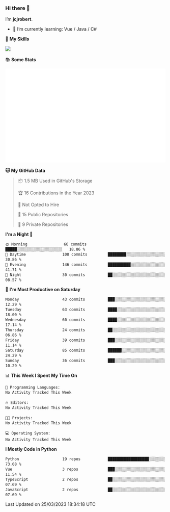 ### Hi there 👋

I’m **jcjrobert**.

- 🌱 I’m currently learning: Vue / Java / C#

🌟 **My Skills**

![](https://img.shields.io/badge/-Python-3e74a2?style=flat-square&logo=Python&logoColor=fff)

📚 **Some Stats**

![](https://github.com/jcjrobert/github-stats/blob/master/generated/overview.svg)

<!--START_SECTION:waka-->
**🐱 My GitHub Data** 

> 📦 1.5 MB Used in GitHub's Storage 
 > 
> 🏆 16 Contributions in the Year 2023
 > 
> 🚫 Not Opted to Hire
 > 
> 📜 15 Public Repositories 
 > 
> 🔑 9 Private Repositories 
 > 
**I'm a Night 🦉** 

```text
🌞 Morning                66 commits          █████░░░░░░░░░░░░░░░░░░░░   18.86 % 
🌆 Daytime                108 commits         ████████░░░░░░░░░░░░░░░░░   30.86 % 
🌃 Evening                146 commits         ██████████░░░░░░░░░░░░░░░   41.71 % 
🌙 Night                  30 commits          ██░░░░░░░░░░░░░░░░░░░░░░░   08.57 % 
```
📅 **I'm Most Productive on Saturday** 

```text
Monday                   43 commits          ███░░░░░░░░░░░░░░░░░░░░░░   12.29 % 
Tuesday                  63 commits          ████░░░░░░░░░░░░░░░░░░░░░   18.00 % 
Wednesday                60 commits          ████░░░░░░░░░░░░░░░░░░░░░   17.14 % 
Thursday                 24 commits          ██░░░░░░░░░░░░░░░░░░░░░░░   06.86 % 
Friday                   39 commits          ███░░░░░░░░░░░░░░░░░░░░░░   11.14 % 
Saturday                 85 commits          ██████░░░░░░░░░░░░░░░░░░░   24.29 % 
Sunday                   36 commits          ███░░░░░░░░░░░░░░░░░░░░░░   10.29 % 
```


📊 **This Week I Spent My Time On** 

```text
💬 Programming Languages: 
No Activity Tracked This Week

🔥 Editors: 
No Activity Tracked This Week

🐱‍💻 Projects: 
No Activity Tracked This Week

💻 Operating System: 
No Activity Tracked This Week
```

**I Mostly Code in Python** 

```text
Python                   19 repos            ██████████████████░░░░░░░   73.08 % 
Vue                      3 repos             ███░░░░░░░░░░░░░░░░░░░░░░   11.54 % 
TypeScript               2 repos             ██░░░░░░░░░░░░░░░░░░░░░░░   07.69 % 
JavaScript               2 repos             ██░░░░░░░░░░░░░░░░░░░░░░░   07.69 % 
```




 Last Updated on 25/03/2023 18:34:18 UTC
<!--END_SECTION:waka-->
